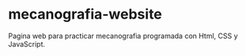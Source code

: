 # mecanografia-website
Pagina web para practicar mecanografia programada con Html, CSS y JavaScript.
